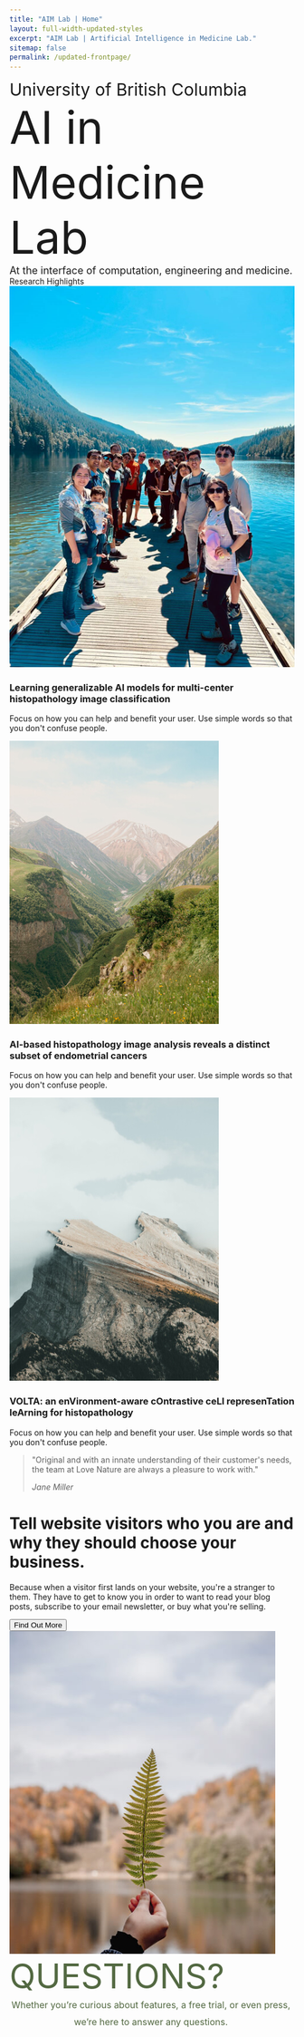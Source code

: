 ```yaml
---
title: "AIM Lab | Home"
layout: full-width-updated-styles
excerpt: "AIM Lab | Artificial Intelligence in Medicine Lab."
sitemap: false
permalink: /updated-frontpage/
---
```



<div class="updated-pages">
    <div class="front-hero-container">
        <div class="front-text-container">
            <div style="font-size: 30px">University of British Columbia
            </div>
            <div style="font-size: 80px;">AI in Medicine Lab
            </div>
            <div style="font-size: 18px">At the interface of computation, engineering and medicine.
            </div>
        </div>
    </div>
    <div class="front-rows-container">  
        <div class="front-row front-row1">
        <div class="service-title">Research Highlights</div>
            <div class="our-services">
                <div class="service-item">
                    <img src="/img/group photo image.png" alt="VOLTA">
                    <h3>Learning generalizable AI models for multi-center histopathology image classification
</h3>
                    <p>Focus on how you can help and benefit your user. Use simple words so that you don't confuse people.</p>
                </div>
                <div class="service-item">
                    <img src="/img/service-2.jpg" alt="Graphic Design">
                    <h3>AI-based histopathology image analysis reveals a distinct subset of endometrial cancers</h3>
                    <p>Focus on how you can help and benefit your user. Use simple words so that you don't confuse people.</p>
                </div>
                <div class="service-item">
                    <img src="/img/service-3.jpg" alt="Content Creation">
                    <h3>VOLTA: an enVironment-aware cOntrastive ceLl represenTation leArning for histopathology</h3>
                    <p>Focus on how you can help and benefit your user. Use simple words so that you don't confuse people.</p>
                </div>
            </div>
        </div>
        <div class="front-row front-row2">
            <div class="quote-container">
            <blockquote>
                <p>"Original and with an innate understanding of their customer's needs, the team at Love Nature are always a pleasure to work with."</p>
                <cite>Jane Miller</cite>
            </blockquote>
            </div>
        </div>
        <div class="front-row front-row3">
            <div class="row3-container">
                <div class="text-content">
                    <h1>Tell website visitors who you are and why they should choose your business.</h1>
                    <p>Because when a visitor first lands on your website, you're a stranger to them. They have to get to know you in order to want to read your blog posts, subscribe to your email newsletter, or buy what you're selling.</p>
                    <button class="cta-button">Find Out More</button>
                </div>
                <div class="image-container">
                    <img src="/img/leaf.jpg" alt="Nature scene">
                </div>
            </div>
        </div>
        <div class="front-row front-row4">
            <div class="front-text-container" style="max-width: 500px;">
                <div style="font-size: 60px; color: #536942;">QUESTIONS?
                </div>
                <div style="font-size: 16px; color: #536942; text-align: center; line-height: 30px;">Whether you’re curious about features, a free trial, or even press, we’re here to answer any questions.
                </div>
            </div>
        </div>
    </div>
</div>
